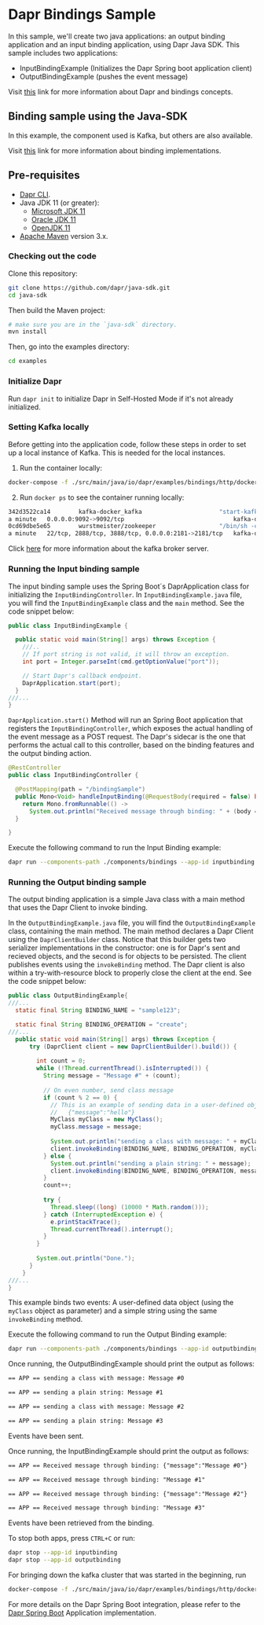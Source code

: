 # Dapr Bindings Sample

In this sample, we'll create two java applications: an output binding application and an input binding application, using Dapr Java SDK. 
This sample includes two applications:

* InputBindingExample (Initializes the Dapr Spring boot application client)
* OutputBindingExample (pushes the event message)

Visit [this](https://docs.dapr.io/developing-applications/building-blocks/bindings/bindings-overview/) link for more information about Dapr and bindings concepts.
 
## Binding sample using the Java-SDK

In this example, the component used is Kafka, but others are also available.

Visit [this](https://github.com/dapr/components-contrib/tree/master/bindings) link for more information about binding implementations.


## Pre-requisites

* [Dapr CLI](https://docs.dapr.io/getting-started/install-dapr-cli/).
* Java JDK 11 (or greater):
    * [Microsoft JDK 11](https://docs.microsoft.com/en-us/java/openjdk/download#openjdk-11)
    * [Oracle JDK 11](https://www.oracle.com/technetwork/java/javase/downloads/index.html#JDK11)
    * [OpenJDK 11](https://jdk.java.net/11/)
* [Apache Maven](https://maven.apache.org/install.html) version 3.x.

### Checking out the code

Clone this repository:

```sh
git clone https://github.com/dapr/java-sdk.git
cd java-sdk
```

Then build the Maven project:

```sh
# make sure you are in the `java-sdk` directory.
mvn install
```

Then, go into the examples directory:

```sh
cd examples
```

### Initialize Dapr

Run `dapr init` to initialize Dapr in Self-Hosted Mode if it's not already initialized.

### Setting Kafka locally

Before getting into the application code, follow these steps in order to set up a local instance of Kafka. This is needed for the local instances.

1. Run the container locally:

<!-- STEP
name: Setup kafka container
expected_stderr_lines:
  - 'Creating network "http_default" with the default driver'
sleep: 5
-->

```bash
docker-compose -f ./src/main/java/io/dapr/examples/bindings/http/docker-compose-single-kafka.yml up -d
```

<!-- END_STEP -->

2. Run `docker ps` to see the container running locally: 

```bash
342d3522ca14        kafka-docker_kafka                      "start-kafka.sh"         14 hours ago        Up About
a minute   0.0.0.0:9092->9092/tcp                               kafka-docker_kafka_1
0cd69dbe5e65        wurstmeister/zookeeper                  "/bin/sh -c '/usr/sb…"   8 days ago          Up About
a minute   22/tcp, 2888/tcp, 3888/tcp, 0.0.0.0:2181->2181/tcp   kafka-docker_zookeeper_1
```
Click [here](https://github.com/wurstmeister/kafka-docker) for more information about the kafka broker server.

### Running the Input binding sample

The input binding sample uses the Spring Boot´s DaprApplication class for initializing the `InputBindingController`. In `InputBindingExample.java` file, you will find the `InputBindingExample` class and the `main` method. See the code snippet below:

```java
public class InputBindingExample {

  public static void main(String[] args) throws Exception {
    ///..
    // If port string is not valid, it will throw an exception.
    int port = Integer.parseInt(cmd.getOptionValue("port"));

    // Start Dapr's callback endpoint.
    DaprApplication.start(port);
  }
///...
}
```

`DaprApplication.start()` Method will run an Spring Boot application that registers the `InputBindingController`, which exposes the actual handling of the event message as a POST request. The Dapr's sidecar is the one that performs the actual call to this controller, based on the binding features and the output binding action. 

```java
@RestController
public class InputBindingController {

  @PostMapping(path = "/bindingSample")
  public Mono<Void> handleInputBinding(@RequestBody(required = false) byte[] body) {
    return Mono.fromRunnable(() ->
      System.out.println("Received message through binding: " + (body == null ? "" : new String(body))));
  }

}
```

Execute the following command to run the Input Binding example:

<!-- STEP
name: Run input binding
expected_stdout_lines:
  - '== APP == Received message through binding: {"message":"Message #0"}'
  - '== APP == Received message through binding: "Message #1"'
  - '== APP == Received message through binding: {"message":"Message #2"}'
  - '== APP == Received message through binding: "Message #3"'
background: true
sleep: 10
-->

```bash
dapr run --components-path ./components/bindings --app-id inputbinding --app-port 3000 -- java -jar target/dapr-java-sdk-examples-exec.jar io.dapr.examples.bindings.http.InputBindingExample -p 3000
```

<!-- END_STEP -->

### Running the Output binding sample

The output binding application is a simple Java class with a main method that uses the Dapr Client to invoke binding.

In the `OutputBindingExample.java` file, you will find the `OutputBindingExample` class, containing the main method. The main method declares a Dapr Client using the `DaprClientBuilder` class. Notice that this builder gets two serializer implementations in the constructor: one is for Dapr's sent and recieved objects, and the second is for objects to be persisted. The client publishes events using the `invokeBinding` method. The Dapr client is also within a try-with-resource block to properly close the client at the end. See the code snippet below: 
```java
public class OutputBindingExample{
///...
  static final String BINDING_NAME = "sample123";

  static final String BINDING_OPERATION = "create";
///...
  public static void main(String[] args) throws Exception {
      try (DaprClient client = new DaprClientBuilder().build()) {
  
        int count = 0;
        while (!Thread.currentThread().isInterrupted()) {
          String message = "Message #" + (count);
  
          // On even number, send class message
          if (count % 2 == 0) {
            // This is an example of sending data in a user-defined object.  The input binding will receive:
            //   {"message":"hello"}
            MyClass myClass = new MyClass();
            myClass.message = message;
  
            System.out.println("sending a class with message: " + myClass.message);
            client.invokeBinding(BINDING_NAME, BINDING_OPERATION, myClass).block();
          } else {
            System.out.println("sending a plain string: " + message);
            client.invokeBinding(BINDING_NAME, BINDING_OPERATION, message).block();
          }
          count++;
  
          try {
            Thread.sleep((long) (10000 * Math.random()));
          } catch (InterruptedException e) {
            e.printStackTrace();
            Thread.currentThread().interrupt();
          }
        }
  
        System.out.println("Done.");
      }
    }
///...
}
```

This example binds two events: A user-defined data object (using the `myClass` object as parameter) and a simple string using the same `invokeBinding` method.

Execute the following command to run the Output Binding example:

<!-- STEP
name: Run output binding
expected_stdout_lines:
  - '== APP == sending a class with message: Message #0'
  - '== APP == sending a plain string: Message #1'
  - '== APP == sending a class with message: Message #2'
  - '== APP == sending a plain string: Message #3'
background: true
sleep: 30
-->

```bash
dapr run --components-path ./components/bindings --app-id outputbinding -- java -jar target/dapr-java-sdk-examples-exec.jar io.dapr.examples.bindings.http.OutputBindingExample
```

<!-- END_STEP -->

Once running, the OutputBindingExample should print the output as follows:

```txt
== APP == sending a class with message: Message #0

== APP == sending a plain string: Message #1

== APP == sending a class with message: Message #2

== APP == sending a plain string: Message #3
```

Events have been sent.

Once running, the InputBindingExample should print the output as follows:

```txt
== APP == Received message through binding: {"message":"Message #0"}

== APP == Received message through binding: "Message #1"

== APP == Received message through binding: {"message":"Message #2"}

== APP == Received message through binding: "Message #3"
```

Events have been retrieved from the binding.

To stop both apps, press `CTRL+C` or run:

<!-- STEP
name: Cleanup apps
-->

```bash
dapr stop --app-id inputbinding
dapr stop --app-id outputbinding
```

<!-- END_STEP -->

For bringing down the kafka cluster that was started in the beginning, run

<!-- STEP
name: Cleanup Kafka containers
-->

```bash
docker-compose -f ./src/main/java/io/dapr/examples/bindings/http/docker-compose-single-kafka.yml down
```

<!-- END_STEP -->

For more details on the Dapr Spring Boot integration, please refer to the [Dapr Spring Boot](../../DaprApplication.java)  Application implementation.
